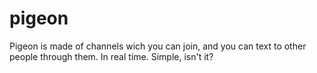 # pigeon
Pigeon is made of channels wich you can join, and you can text to other people through them. In real time. Simple, isn't it?
